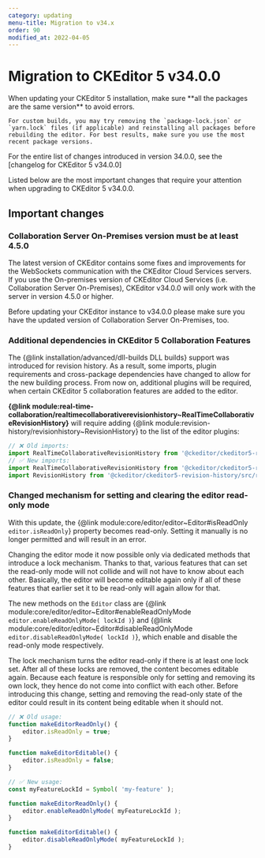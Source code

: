 ```yaml
---
category: updating
menu-title: Migration to v34.x
order: 90
modified_at: 2022-04-05
---
```


# Migration to CKEditor 5 v34.0.0

<info-box>
	When updating your CKEditor 5 installation, make sure **all the packages are the same version** to avoid errors.

	For custom builds, you may try removing the `package-lock.json` or `yarn.lock` files (if applicable) and reinstalling all packages before rebuilding the editor. For best results, make sure you use the most recent package versions.
</info-box>

For the entire list of changes introduced in version 34.0.0, see the [changelog for CKEditor 5 v34.0.0]

Listed below are the most important changes that require your attention when upgrading to CKEditor 5 v34.0.0.

## Important changes

### Collaboration Server On-Premises version must be at least 4.5.0

 The latest version of CKEditor contains some fixes and improvements for the WebSockets communication with the CKEditor Cloud Services servers. If you use the On-premises version of CKEditor Cloud Services (i.e. Collaboration Server On-Premises), CKEditor v34.0.0 will only work with the server in version 4.5.0 or higher.

 Before updating your CKEditor instance to v34.0.0 please make sure you have the updated version of Collaboration Server On-Premises, too.

### Additional dependencies in CKEditor 5 Collaboration Features

The {@link installation/advanced/dll-builds DLL builds} support was introduced for revision history. As a result, some imports, plugin requirements and cross-package dependencies have changed to allow for the new building process. From now on, additional plugins will be required, when certain CKEditor 5 collaboration features are added to the editor.

**{@link module:real-time-collaboration/realtimecollaborativerevisionhistory~RealTimeCollaborativeRevisionHistory}** will require adding {@link module:revision-history/revisionhistory~RevisionHistory} to the list of the editor plugins:

```js
// ❌ Old imports:
import RealTimeCollaborativeRevisionHistory from '@ckeditor/ckeditor5-real-time-collaboration/src/realtimecollaborativerevisionhistory';
// ✅ New imports:
import RealTimeCollaborativeRevisionHistory from '@ckeditor/ckeditor5-real-time-collaboration/src/realtimecollaborativerevisionhistory';
import RevisionHistory from '@ckeditor/ckeditor5-revision-history/src/revisionhistory';
```

### Changed mechanism for setting and clearing the editor read-only mode

With this update, the {@link module:core/editor/editor~Editor#isReadOnly `editor.isReadOnly`} property becomes read-only. Setting it manually is no longer permitted and will result in an error.

Changing the editor mode it now possible only via dedicated methods that introduce a lock mechanism. Thanks to that, various features that can set the read-only mode will not collide and will not have to know about each other. Basically, the editor will become editable again only if all of these features that earlier set it to be read-only will again allow for that.

The new methods on the `Editor` class are {@link module:core/editor/editor~Editor#enableReadOnlyMode `editor.enableReadOnlyMode( lockId )`}  and {@link module:core/editor/editor~Editor#disableReadOnlyMode `editor.disableReadOnlyMode( lockId )`}, which enable and disable the read-only mode respectively.

The lock mechanism turns the editor read-only if there is at least one lock set. After all of these locks are removed, the content becomes editable again. Because each feature is responsible only for setting and removing its own lock, they hence do not come into conflict with each other. Before introducing this change, setting and removing the read-only state of the editor could result in its content being editable when it should not.

```js
// ❌ Old usage:
function makeEditorReadOnly() {
	editor.isReadOnly = true;
}

function makeEditorEditable() {
	editor.isReadOnly = false;
}

// ✅ New usage:
const myFeatureLockId = Symbol( 'my-feature' );

function makeEditorReadOnly() {
	editor.enableReadOnlyMode( myFeatureLockId );
}

function makeEditorEditable() {
	editor.disableReadOnlyMode( myFeatureLockId );
}
```
